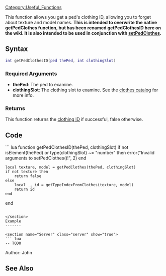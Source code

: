 [Category:Useful\_Functions](/docs/category:useful_functions.md "wikilink") <lowercasetitle/>

This function allows you get a ped's clothing ID, allowing you to forget about texture and model names. <strong>This is intended to overwrite the native getPedClothes function, but has been renamed getPedClothesID here on the wiki. It is also intended to be used in conjunction with [setPedClothes](/docs/setpedclothes.md "wikilink").</strong>

Syntax
------

``` lua
int getPedClothesID(ped thePed, int clothingSlot)
```

### Required Arguments

-   **thePed**: The ped to examine.
-   **clothingSlot**: The clothing slot to examine. See the [clothes catalog](/docs/cj_clothes.md "wikilink") for more info.

### Returns

This function returns the [clothing ID](/docs/cj_clothes.md "wikilink") if successful, false otherwise.

Code
----

<section show="true">
``` lua
function getPedClothesID(thePed, clothingSlot)
    if not isElement(thePed) or type(clothingSlot) ~= "number" then
        error("Invalid arguments to setPedClothes()!", 2)
    end
    
    local texture, model = getPedClothes(thePed, clothingSlot)
    if not texture then
        return false
    else
        local _, id = getTypeIndexFromClothes(texture, model)
        return id
    end
end
```

</section>
Example
-------

<section name="Server" class="server" show="true">
``` lua
-- TODO
```

</section>
Author: John

See Also
--------
